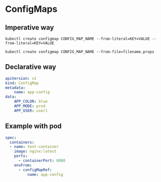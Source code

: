 # ConfigMaps


## Imperative way

```
kubectl create configmap CONFIG_MAP_NAME --from-literal=KEY=VALUE --from-literal=KEY=VALUE

kubectl create configmap CONFIG_MAP_NAME --from-file=filename.props
```

## Declarative way

```yaml
apiVersion: v1
kind: ConfigMap
metadata:
    name: app-config
data:
    APP_COLOR: blue
    APP_MODE: prod
    APP_USER: user1
```

## Example with pod


```yaml
spec:
  containers:
  - name: test-container
    image: nginx:latest
    ports:
      - containerPort: 8080
    envFrom:
      - configMapRef:
          name: app-config
```